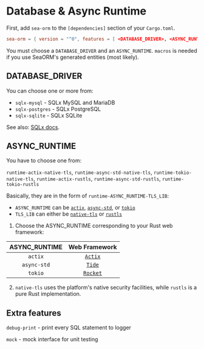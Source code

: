 # Database & Async Runtime

First, add `sea-orm` to the `[dependencies]` section of your `Cargo.toml`.

```toml title="Cargo.toml"
sea-orm = { version = "^0", features = [ <DATABASE_DRIVER>, <ASYNC_RUNTIME>, "macros" ] }
```

You must choose a `DATABASE_DRIVER` and an `ASYNC_RUNTIME`. `macros` is needed if you use SeaORM's generated entities (most likely).

## DATABASE_DRIVER

You can choose one or more from:

+ `sqlx-mysql` - SQLx MySQL and MariaDB
+ `sqlx-postgres` - SQLx PostgreSQL
+ `sqlx-sqlite` - SQLx SQLite

See also: [SQLx docs](https://docs.rs/crate/sqlx/latest/features).

## ASYNC_RUNTIME

You have to choose one from:

`runtime-actix-native-tls`, `runtime-async-std-native-tls`, `runtime-tokio-native-tls`, `runtime-actix-rustls`, `runtime-async-std-rustls`, `runtime-tokio-rustls`

Basically, they are in the form of `runtime-ASYNC_RUNTIME-TLS_LIB`:

+ `ASYNC_RUNTIME` can be [`actix`](https://crates.io/crates/actix), [`async-std`](https://crates.io/crates/async-std), or [`tokio`](https://crates.io/crates/tokio)
+ `TLS_LIB` can either be [`native-tls`](https://crates.io/crates/native-tls) or [`rustls`](https://crates.io/crates/rustls)

1. Choose the ASYNC_RUNTIME corresponding to your Rust web framework:

| ASYNC_RUNTIME | Web Framework  |
| :-----------: | :------------: |
| `actix` | [`Actix`](https://actix.rs/) |
| `async-std` | [`Tide`](https://docs.rs/tide) |
| `tokio` | [`Rocket`](https://rocket.rs/) |

2. `native-tls` uses the platform's native security facilities, while `rustls` is a pure Rust implementation.

## Extra features

`debug-print` - print every SQL statement to logger

`mock` - mock interface for unit testing
